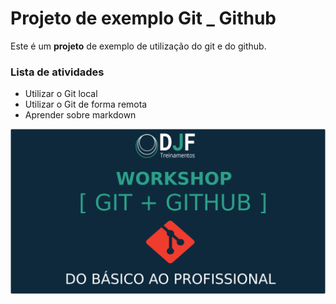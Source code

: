 # Projeto de exemplo Git _ Github

Este é um **projeto** de exemplo de utilização do git e do github.

### Lista de atividades
- Utilizar o Git local
- Utilizar o Git de forma remota
- Aprender sobre markdown

<img src="https://github.com/djftreinamentos/workshop_git2/blob/main/git.png"/>
